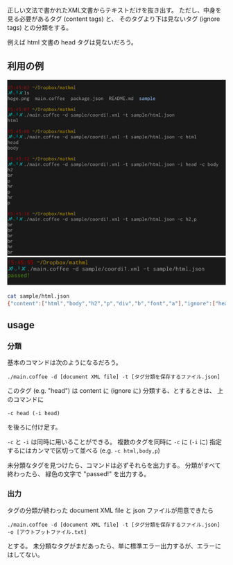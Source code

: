 正しい文法で書かれたXML文書からテキストだけを抜き出す。
ただし、中身を見る必要があるタグ (content tags) と、
そのタグより下は見ないタグ (ignore tags) との分類をする。

例えば html 文書の head タグは見ないだろう。

## 利用の例

![](img/h1.png)
![](img/h2.png)

```sh
cat sample/html.json
{"content":["html","body","h2","p","div","b","font","a"],"ignore":["head","br","math","hr","img"]}
```

## usage 

### 分類

基本のコマンドは次のようになるだろう。

```
./main.coffee -d [document XML file] -t [タグ分類を保存するファイル.json]
```

このタグ (e.g. "head") は content に (ignore に) 分類する、とするときは、
上のコマンドに

```
-c head (-i head)
```

を後ろに付け足す。

`-c` と `-i` は同時に用いることができる。
複数のタグを同時に `-c` に (`-i` に) 指定するにはカンマで区切って並べる (e.g. `-c html,body,p`)

未分類なタグを見つけたら、コマンドは必ずそれらを出力する。
分類がすべて終わったら、
緑色の文字で "passed!" を出力する。

### 出力

タグの分類が終わった document XML file と json ファイルが用意できたら

```
./main.coffee -d [document XML file] -t [タグ分類を保存するファイル.json] -o [アウトプットファイル.txt]
```

とする。
未分類なタグがまだあったら、単に標準エラー出力するが、エラーにはしてない。
